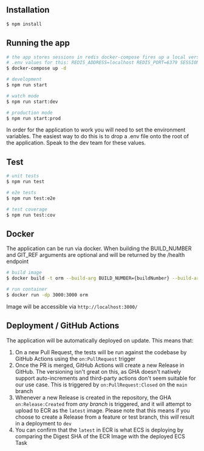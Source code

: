 ## Installation

```bash
$ npm install
```

## Running the app

```bash
# the app stores sessions in redis docker-compose fires up a local version.
# .env values for this: REDIS_ADDRESS=localhost REDIS_PORT=6379 SESSION_SECRET=my-secret
$ docker-compose up -d

# development
$ npm run start

# watch mode
$ npm run start:dev

# production mode
$ npm run start:prod
```
In order for the application to work you will need to set the environment variables. The easiest way to do this is to drop a .env file onto the root of the application. Speak to the dev team for these values.


## Test

```bash
# unit tests
$ npm run test

# e2e tests
$ npm run test:e2e

# test coverage
$ npm run test:cov
```

## Docker

The application can be run via docker. When building the BUILD_NUMBER and GIT_REF arguments are optional and will be returned by the /health endpoint
```bash
# build image
$ docker build -t orm --build-arg BUILD_NUMBER={buildNumber} --build-arg GIT_REF={gitref} .

# run container
$ docker run -dp 3000:3000 orm
```
Image will be accessible via `http://localhost:3000/`


## Deployment / GitHub Actions

The application will be automatically deployed on update. This means that:

1. On a new Pull Request, the tests will be run against the codebase by GitHub Actions using the `on:PullRequest` trigger
1. Once the PR is merged, GitHub Actions will create a new Release in GitHub. The versioning isn't great on this, as GHA doesn't natively support auto-increments and third-party actions don't seem suitable for our use case.  This is triggered by `on:PullRequest:Closed` on the `main` branch
1. Whenever a new Release is created in the repository, the GHA `on:Release:Created` from _any branch_ is triggered, and it will attempt to upload to ECR as the `latest` image. Please note that this means if you choose to create a Release from a feature or test branch, this _will_ result in a deployment to `dev`
1. You can confirm that the `latest` in ECR is what ECS is deploying by comparing the Digest SHA of the ECR Image with the deployed ECS Task
